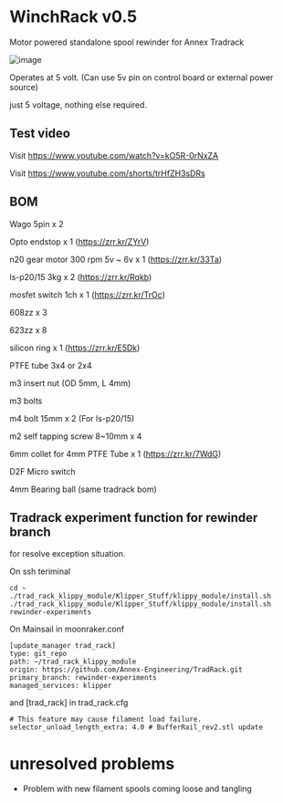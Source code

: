 # WinchRack v0.5
Motor powered standalone spool rewinder for Annex Tradrack

![image](https://github.com/v6cl/WinchRack/assets/16078263/adada34e-6afa-4bf0-a330-dc1c9d353933)

Operates at 5 volt. (Can use 5v pin on control board or external power source)

just 5 voltage, nothing else required.


## Test video

Visit https://www.youtube.com/watch?v=kO5R-0rNxZA

Visit https://www.youtube.com/shorts/trHfZH3sDRs


## BOM

Wago 5pin x 2

Opto endstop x 1 (https://zrr.kr/ZYrV)

n20 gear motor 300 rpm 5v ~ 6v x  1 (https://zrr.kr/33Ta)

ls-p20/15 3kg x 2 (https://zrr.kr/Rqkb)

mosfet switch 1ch x 1 (https://zrr.kr/TrOc)

608zz x 3

623zz x 8

silicon ring x 1 (https://zrr.kr/E5Dk)

PTFE tube 3x4 or 2x4 

m3 insert nut (OD 5mm, L 4mm)

m3 bolts 

m4 bolt 15mm x 2 (For ls-p20/15)

m2 self tapping screw 8~10mm x 4

6mm collet for 4mm PTFE Tube x 1 (https://zrr.kr/7WdG)

D2F Micro switch 

4mm Bearing ball (same tradrack bom)

## Tradrack experiment function for rewinder branch

for resolve exception situation.

On ssh teriminal

```
cd ~
./trad_rack_klippy_module/Klipper_Stuff/klippy_module/install.sh
./trad_rack_klippy_module/Klipper_Stuff/klippy_module/install.sh rewinder-experiments
```

On Mainsail in moonraker.conf

```
[update_manager trad_rack]
type: git_repo
path: ~/trad_rack_klippy_module
origin: https://github.com/Annex-Engineering/TradRack.git
primary_branch: rewinder-experiments
managed_services: klipper
```

and [trad_rack] in trad_rack.cfg

```
# This feature may cause filament load failure.
selector_unload_length_extra: 4.0 # BufferRail_rev2.stl update
```

# unresolved problems

- Problem with new filament spools coming loose and tangling


